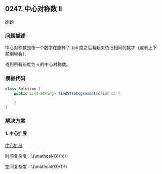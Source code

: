 <script src="https://cdn.bootcss.com/mathjax/2.7.7/MathJax.js?config=TeX-AMS-MML_HTMLorMML"></script>

## 0247. 中心对称数 II

[刷题](qu0247/solu/Solution.java)

### 问题描述

中心对称数是指一个数字在旋转了 `180` 度之后看起来依旧相同的数字（或者上下颠倒地看）。

找到所有长度为 `n` 的中心对称数。

### 模板代码

``` java
class Solution {
    public List<String> findStrobogrammatic(int n) {

    }
}
```

### 解决方案

#### 1. 中心扩展

[中心扩展](qu0247/solu1/Solution.java)

时间复杂度：\\(\mathcal{O}(n)\\)

空间复杂度：\\(\mathcal{O}(1)\\)
